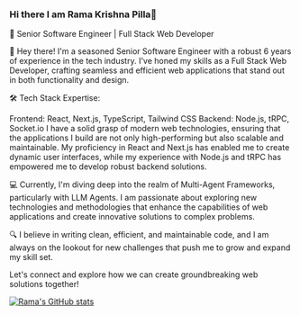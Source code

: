 ### Hi there I am Rama Krishna Pilla👋

🚀 Senior Software Engineer | Full Stack Web Developer 

👋 Hey there! I'm a seasoned Senior Software Engineer with a robust 6 years of experience in the tech industry. I've honed my skills as a Full Stack Web Developer, crafting seamless and efficient web applications that stand out in both functionality and design.

🛠️ Tech Stack Expertise:

Frontend: React, Next.js, TypeScript, Tailwind CSS
Backend: Node.js, tRPC, Socket.io
I have a solid grasp of modern web technologies, ensuring that the applications I build are not only high-performing but also scalable and maintainable. My proficiency in React and Next.js has enabled me to create dynamic user interfaces, while my experience with Node.js and tRPC has empowered me to develop robust backend solutions.

💻 Currently, I'm diving deep into the realm of Multi-Agent Frameworks, particularly with LLM Agents. I am passionate about exploring new technologies and methodologies that enhance the capabilities of web applications and create innovative solutions to complex problems.

🔍 I believe in writing clean, efficient, and maintainable code, and I am always on the lookout for new challenges that push me to grow and expand my skill set.

Let's connect and explore how we can create groundbreaking web solutions together!

[![Rama's GitHub stats](https://github-readme-stats.vercel.app/api?username=Arrekhey)](https://github.com/Arrekhey/github-readme-stats)


<!--
**Arrekhey/Arrekhey** is a ✨ _special_ ✨ repository because its `README.md` (this file) appears on your GitHub profile.

Here are some ideas to get you started:

- 🔭 I’m currently working on ...
- 🌱 I’m currently learning ...
- 👯 I’m looking to collaborate on ...
- 🤔 I’m looking for help with ...
- 💬 Ask me about ...
- 📫 How to reach me: ...
- 😄 Pronouns: ...
- ⚡ Fun fact: ...
-->
